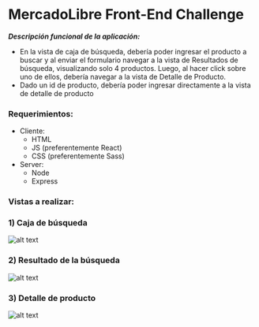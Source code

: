 # MercadoLibre Front-End Challenge

**_Descripción funcional de la aplicación:_**

- En la vista de caja de búsqueda, debería poder ingresar el producto a buscar y al enviar el formulario navegar a la vista de Resultados de búsqueda, visualizando solo 4 productos. Luego, al hacer click sobre uno de ellos, debería navegar a la vista de Detalle de Producto.
- Dado un id de producto, debería poder ingresar directamente a la vista de detalle de producto

### Requerimientos:

- Cliente:
  - HTML
  - JS (preferentemente React)
  - CSS (preferentemente Sass)
- Server:
  - Node
  - Express

### Vistas a realizar:

### 1) Caja de búsqueda

![alt text](https://i.imgur.com/VIroV3Z.png)

### 2) Resultado de la búsqueda

![alt text](https://i.imgur.com/8IVRHuu.png)

### 3) Detalle de producto

![alt text](https://i.imgur.com/PaEw1oU.png)
